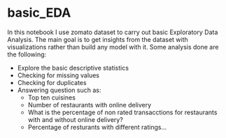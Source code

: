 # basic_EDA

In this notebook I use zomato dataset to carry out basic Exploratory Data Analysis. The main goal is to get insights from the dataset with visualizations rather
than build any model with it. Some analysis done are the following:

* Explore the basic descriptive statistics
* Checking for missing values
* Checking for duplicates
* Answering question such as:
  * Top ten cuisines
  * Number of restaurants with online delivery
  * What is the percentage of non rated transacctions for restaurants with and without online delivery?
  * Percentage of resturants with different ratings...
